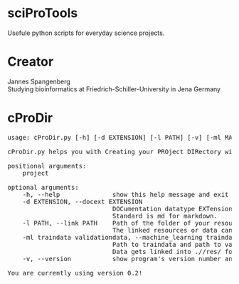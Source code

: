 # sciProTools
Usefule python scripts for everyday science projects.

# Creator
Jannes Spangenberg<br>
Studying bioinformatics at Friedrich-Schiller-University in Jena Germany<br>

# cProDir
<pre>
usage: cProDir.py [-h] [-d EXTENSION] [-l PATH] [-v] [-ml MACHINE_LEARNING] project

cProDir.py helps you with Creating your PROject DIRectory with good structure for better navigation and reproducibility.

positional arguments:
    project

optional arguments:
    -h, --help              show this help message and exit
    -d EXTENSION, --docext EXTENSION
                            DOCumentation datatype EXTension for your documentation files.
                            Standard is md for markdown.
    -l PATH, --link PATH    Path of the folder of your resources/data.
                            The linked resources or data can be found in ./<project>/res/.
    -ml traindata validationdata, --machine_learning traindata validationdata
                            Path to traindata and path to validationsdata.
                            Data gets linked into ./<project>/res/ folder.
    -v, --version           show program's version number and exit

You are currently using version 0.2!
</pre>